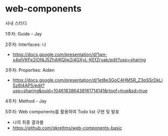 # web-components

사내 스터디

1주차: Guide - Jay

2주차: Interfaces: 나
  - https://docs.google.com/presentation/d/1wn-x4qIVKFe2iOf4J5ZhAlKQlie2i4GXyL-KEfZryak/edit?usp=sharing

3주차: Properties: Aiden
  - https://docs.google.com/presentation/d/1et8e3GoC4HMSR_Z3pSSrDkLiSz6l4AP5/edit?usp=sharing&ouid=104618386438161714141&rtpof=true&sd=true

4주차: Method - Jay

5주차: Web components를 활용하여 Todo list 구현 및 발표
  - 나의 최종 결과물
  - https://github.com/qkreltms/web-components-basic 
